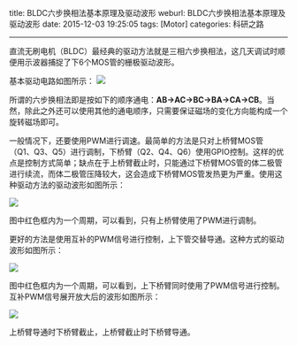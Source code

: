 title: BLDC六步换相法基本原理及驱动波形
weburl: BLDC六步换相法基本原理及驱动波形
date: 2015-12-03 19:25:05
tags: [Motor]
categories: 科研之路

---

直流无刷电机（BLDC）最经典的驱动方法就是三相六步换相法，这几天调试时顺便用示波器捕捉了下6个MOS管的栅极驱动波形。

基本驱动电路如图所示：
![](https://img.gaomf.cn/CircuitBLDC_MOS_Driver.png-width300)

所谓的六步换相法即是按如下的顺序通电：**AB->AC->BC->BA->CA->CB**。当然，除此之外还可以使用其他的通电顺序，只需要保证磁场的变化方向能构成一个旋转磁场即可。

<!--more-->

一般情况下，还要使用PWM进行调速。最简单的方法是只对上桥臂MOS管（Q1、Q3、Q5）进行调制，下桥臂（Q2、Q4、Q6）使用GPIO控制。这样的优点是控制方式简单；缺点在于上桥臂截止时，只能通过下桥臂MOS管的体二极管进行续流，而体二极管压降较大，这会造成下桥臂MOS管发热更为严重。使用这种驱动方法的驱动波形如图所示：

![](https://img.gaomf.cn/Motor173259mvu6y4vc646ye7cn.jpg)

图中红色框内为一个周期，可以看到，只有上桥臂使用了PWM进行调制。

更好的方法是使用互补的PWM信号进行控制，上下管交替导通。这种方式的驱动波形如图所示：

![](https://img.gaomf.cn/Motor6-step.png-height)

图中红色框内为一个周期，可以看到，上下桥臂同时使用了PWM信号进行控制。互补PWM信号展开放大后的波形如图所示：

![](https://img.gaomf.cn/Motorscope_20151203_32.png-width600)

上桥臂导通时下桥臂截止，上桥臂截止时下桥臂导通。